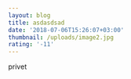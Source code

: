 ```yaml
---
layout: blog
title: asdasdsad
date: '2018-07-06T15:26:07+03:00'
thumbnail: /uploads/image2.jpg
rating: '-11'
---
```

privet
